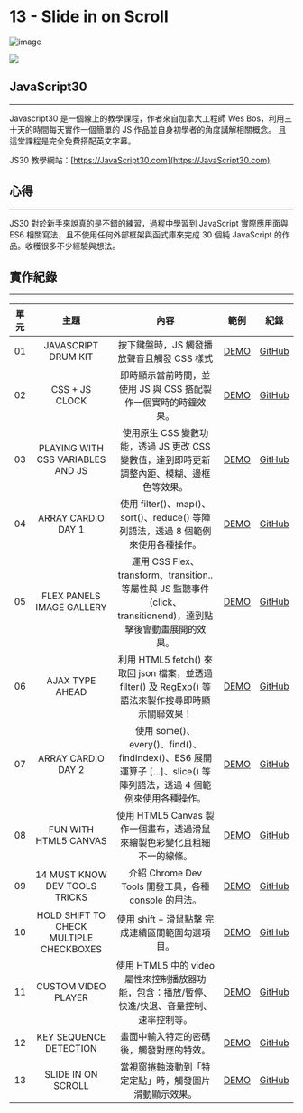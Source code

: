 # 13 - Slide in on Scroll

![image](https://img.shields.io/badge/JavaScript30-exercise-brightgreen.svg)

![](https://images2.imgbox.com/b5/5c/jHDElqnA_o.jpg)

## JavaScript30

---

Javascript30 是一個線上的教學課程，作者來自加拿大工程師 Wes Bos，利用三十天的時間每天實作一個簡單的 JS 作品並自身初學者的角度講解相關概念。 且這堂課程是完全免費搭配英文字幕。

JS30 教學網站：[https://JavaScript30.com](https://JavaScript30.com)

## 心得

---

JS30 對於新手來說真的是不錯的練習，過程中學習到 JavaScript 實際應用面與 ES6 相關寫法，且不使用任何外部框架與函式庫來完成 30 個純 JavaScript 的作品。收穫很多不少經驗與想法。

## 實作紀錄

---

| 單元 |                  主題                   |                                                        內容                                                        |                                        範例                                         |                                               紀錄                                                |
| :--: | :-------------------------------------: | :----------------------------------------------------------------------------------------------------------------: | :---------------------------------------------------------------------------------: | :-----------------------------------------------------------------------------------------------: |
|  01  |           JAVASCRIPT DRUM KIT           |                                     按下鍵盤時，JS 觸發播放聲音且觸發 CSS 樣式                                     |       [DEMO](https://jedchang.github.io/JavaScript30/01_JavaScript-Drum-Kit/)       |       [GitHub](https://github.com/jedchang/JavaScript30/tree/master/01_JavaScript-Drum-Kit)       |
|  02  |             CSS + JS CLOCK              |                          即時顯示當前時間，並使用 JS 與 CSS 搭配製作一個實時的時鐘效果。                           |        [DEMO](https://jedchang.github.io/JavaScript30/02_JS-and-CSS-Clock/)         |        [GitHub](https://github.com/jedchang/JavaScript30/tree/master/02_JS-and-CSS-Clock)         |
|  03  |    PLAYING WITH CSS VARIABLES AND JS    |             使用原生 CSS 變數功能，透過 JS 更改 CSS 變數值，達到即時更新調整內距、模糊、邊框色等效果。             |          [DEMO](https://jedchang.github.io/JavaScript30/03_CSS-Variables/)          |          [GitHub](https://github.com/jedchang/JavaScript30/tree/master/03_CSS-Variables)          |
|  04  |           ARRAY CARDIO DAY 1            |                  使用 filter()、map()、sort()、reduce() 等陣列語法，透過 8 個範例來使用各種操作。                  |       [DEMO](https://jedchang.github.io/JavaScript30/04_Array-Cardio-Day-1/)        |       [GitHub](https://github.com/jedchang/JavaScript30/tree/master/04_Array-Cardio-Day-1)        |
|  05  |        FLEX PANELS IMAGE GALLERY        |  運用 CSS Flex、transform、transition.. 等屬性與 JS 監聽事件 (click、transitionend)，達到點擊後會動畫展開的效果。  |       [DEMO](https://jedchang.github.io/JavaScript30/05_Flex-Panel-Gallery/)        |       [GitHub](https://github.com/jedchang/JavaScript30/tree/master/05_Flex-Panel-Gallery)        |
|  06  |             AJAX TYPE AHEAD             |        利用 HTML5 fetch() 來取回 json 檔案，並透過 filter() 及 RegExp() 等語法來製作搜尋即時顯示關聯效果！         |           [DEMO](https://jedchang.github.io/JavaScript30/06_Type-Ahead/)            |           [GitHub](https://github.com/jedchang/JavaScript30/tree/master/06_Type-Ahead)            |
|  07  |           ARRAY CARDIO DAY 2            | 使用 some()、every()、find()、findIndex()、ES6 展開運算子 [...]、slice() 等陣列語法，透過 4 個範例來使用各種操作。 |       [DEMO](https://jedchang.github.io/JavaScript30/07_Array-Cardio-Day-2/)        |       [GitHub](https://github.com/jedchang/JavaScript30/tree/master/07_Array-Cardio-Day-2)        |
|  08  |          FUN WITH HTML5 CANVAS          |                      使用 HTML5 Canvas 製作一個畫布，透過滑鼠來繪製色彩變化且粗細不一的線條。                      |      [DEMO](https://jedchang.github.io/JavaScript30/08_Fun-with-HTML5-Canvas/)      |      [GitHub](https://github.com/jedchang/JavaScript30/tree/master/08_Fun-with-HTML5-Canvas)      |
|  09  |      14 MUST KNOW DEV TOOLS TRICKS      |                               介紹 Chrome Dev Tools 開發工具，各種 console 的用法。                                |      [DEMO](https://jedchang.github.io/JavaScript30/09_Dev-Tools-Domination/)       |      [GitHub](https://github.com/jedchang/JavaScript30/tree/master/09_Dev-Tools-Domination)       |
|  10  | HOLD SHIFT TO CHECK MULTIPLE CHECKBOXES |                                  使用 shift + 滑鼠點擊 完成連續區間範圍勾選項目。                                  | [DEMO](https://jedchang.github.io/JavaScript30/10_Hold-Shift-and-Check-Checkboxes/) | [GitHub](https://github.com/jedchang/JavaScript30/tree/master/10_Hold-Shift-and-Check-Checkboxes) |
|  11  |           CUSTOM VIDEO PLAYER           |           使用 HTML5 中的 video 屬性來控制播放器功能，包含：播放/暫停、快進/快退、音量控制、速率控制等。           |       [DEMO](https://jedchang.github.io/JavaScript30/11_Custom-Video-Player/)       |       [GitHub](https://github.com/jedchang/JavaScript30/tree/master/11_Custom-Video-Player)       |
|  12  |         KEY SEQUENCE DETECTION          |                                      畫面中輸入特定的密碼後，觸發對應的特效。                                      |     [DEMO](https://jedchang.github.io/JavaScript30/12_Key-Sequence-Detection/)      |     [GitHub](https://github.com/jedchang/JavaScript30/tree/master/12_Key-Sequence-Detection)      |
|  13  |           SLIDE IN ON SCROLL            |                               當視窗捲軸滾動到「特定定點」時，觸發圖片滑動顯示效果。                               |       [DEMO](https://jedchang.github.io/JavaScript30/13_Slide-in-on-Scroll/)        |       [GitHub](https://github.com/jedchang/JavaScript30/tree/master/13_Slide-in-on-Scroll)        |
